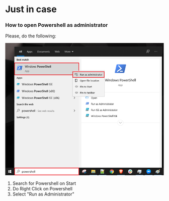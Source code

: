 # Just in case

### How to open Powershell as administrator

Please, do the following:

![How to open Powershell as administrator](Images/Powershell.png "How to open Powershell as administrator")

1. Search for Powershell on Start
2. Do Right Click on Powershell
3. Select "Run as Administrator"